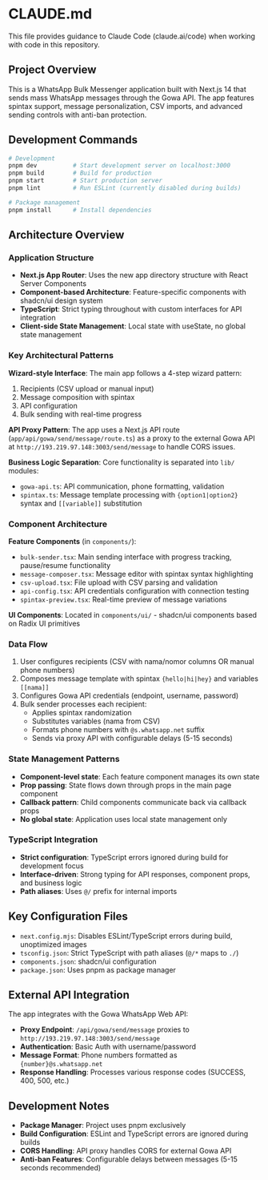 # CLAUDE.md

This file provides guidance to Claude Code (claude.ai/code) when working with code in this repository.

## Project Overview

This is a WhatsApp Bulk Messenger application built with Next.js 14 that sends mass WhatsApp messages through the Gowa API. The app features spintax support, message personalization, CSV imports, and advanced sending controls with anti-ban protection.

## Development Commands

```bash
# Development
pnpm dev          # Start development server on localhost:3000
pnpm build        # Build for production
pnpm start        # Start production server
pnpm lint         # Run ESLint (currently disabled during builds)

# Package management
pnpm install      # Install dependencies
```

## Architecture Overview

### Application Structure
- **Next.js App Router**: Uses the new app directory structure with React Server Components
- **Component-based Architecture**: Feature-specific components with shadcn/ui design system
- **TypeScript**: Strict typing throughout with custom interfaces for API integration
- **Client-side State Management**: Local state with useState, no global state management

### Key Architectural Patterns

**Wizard-style Interface**: The main app follows a 4-step wizard pattern:
1. Recipients (CSV upload or manual input)
2. Message composition with spintax
3. API configuration
4. Bulk sending with real-time progress

**API Proxy Pattern**: The app uses a Next.js API route (`app/api/gowa/send/message/route.ts`) as a proxy to the external Gowa API at `http://193.219.97.148:3003/send/message` to handle CORS issues.

**Business Logic Separation**: Core functionality is separated into `lib/` modules:
- `gowa-api.ts`: API communication, phone formatting, validation
- `spintax.ts`: Message template processing with `{option1|option2}` syntax and `[[variable]]` substitution

### Component Architecture

**Feature Components** (in `components/`):
- `bulk-sender.tsx`: Main sending interface with progress tracking, pause/resume functionality
- `message-composer.tsx`: Message editor with spintax syntax highlighting
- `csv-upload.tsx`: File upload with CSV parsing and validation
- `api-config.tsx`: API credentials configuration with connection testing
- `spintax-preview.tsx`: Real-time preview of message variations

**UI Components**: Located in `components/ui/` - shadcn/ui components based on Radix UI primitives

### Data Flow
1. User configures recipients (CSV with nama/nomor columns OR manual phone numbers)
2. Composes message template with spintax `{hello|hi|hey}` and variables `[[nama]]`
3. Configures Gowa API credentials (endpoint, username, password)
4. Bulk sender processes each recipient:
   - Applies spintax randomization
   - Substitutes variables (nama from CSV)
   - Formats phone numbers with `@s.whatsapp.net` suffix
   - Sends via proxy API with configurable delays (5-15 seconds)

### State Management Patterns
- **Component-level state**: Each feature component manages its own state
- **Prop passing**: State flows down through props in the main page component
- **Callback pattern**: Child components communicate back via callback props
- **No global state**: Application uses local state management only

### TypeScript Integration
- **Strict configuration**: TypeScript errors ignored during build for development focus
- **Interface-driven**: Strong typing for API responses, component props, and business logic
- **Path aliases**: Uses `@/` prefix for internal imports

## Key Configuration Files

- `next.config.mjs`: Disables ESLint/TypeScript errors during build, unoptimized images
- `tsconfig.json`: Strict TypeScript with path aliases (`@/*` maps to `./`)
- `components.json`: shadcn/ui configuration
- `package.json`: Uses pnpm as package manager

## External API Integration

The app integrates with the Gowa WhatsApp Web API:
- **Proxy Endpoint**: `/api/gowa/send/message` proxies to `http://193.219.97.148:3003/send/message`
- **Authentication**: Basic Auth with username/password
- **Message Format**: Phone numbers formatted as `{number}@s.whatsapp.net`
- **Response Handling**: Processes various response codes (SUCCESS, 400, 500, etc.)

## Development Notes

- **Package Manager**: Project uses pnpm exclusively
- **Build Configuration**: ESLint and TypeScript errors are ignored during builds
- **CORS Handling**: API proxy handles CORS for external Gowa API
- **Anti-ban Features**: Configurable delays between messages (5-15 seconds recommended)